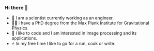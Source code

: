 ### Hi there 👋

- 🔭 I am a scientist currently working as an engineer.
- 👩‍🔬 I have a PhD degree from the Max Plank Institute for Gravitational Physics.
- 🌱 I like to code and I am interested in image processing and its applications.
- :zap: In my free time I like to go for a run, cook or write.
<!--
**A-bisht/A-bisht** is a ✨ _special_ ✨ repository because its `README.md` (this file) appears on your GitHub profile.


